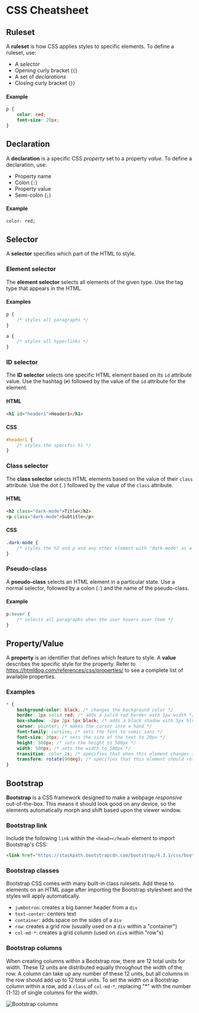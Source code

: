 # CSS Cheatsheet
## Ruleset
A **ruleset** is how CSS applies styles to specific elements. To define a ruleset, use:
- A _selector_
- Opening curly bracket (`{`)
- A set of _declarations_
- Closing curly bracket (`}`)

#### Example
```css
p {
    color: red;
    font-size: 20px;
}
```

## Declaration
A **declaration** is a specific CSS _property_ set to a property _value_. To define a declaration, use:
- Property name
- Colon (`:`)
- Property value
- Semi-colon (`;`)

#### Example
```css
color: red;
```

## Selector
A **selector** specifies which part of the HTML to style.

### Element selector
The **element selector** selects all elements of the given type. Use the tag type that appears in the HTML.

#### Examples
```css
p {
    /* styles all paragraphs */
}

a {
    /* styles all hyperlinks */
}
```

### ID selector
The **ID selector** selects one specific HTML element based on its `id` attribute value. Use the hashtag (`#`) followed by the value of the `id` attribute for the element.

#### HTML
```html
<h1 id="header1">Header1</h1>
```

#### CSS
```css
#header1 {
    /* styles the specific h1 */
}
```

### Class selector
The **class selector** selects HTML elements based on the value of their `class` attribute. Use the dot (`.`) followed by the value of the `class` attribute.

#### HTML
```html
<h2 class="dark-mode">Title</h2>
<p class="dark-mode">Subtitle</p>
```

#### CSS
```css
.dark-mode {
    /* styles the h2 and p and any other element with "dark-mode" as a class */
}
```

### Pseudo-class
A **pseudo-class** selects an HTML element in a particular state. Use a normal selector, followed by a colon (`:`) and the name of the pseudo-class.

#### Example
```css
p:hover {
    /* selects all paragraphs when the user hovers over them */
}
```

## Property/Value
A **property** is an identifier that defines which feature to style. A **value** describes the specific style for the property. Refer to https://htmldog.com/references/css/properties/ to see a complete list of available properties.

### Examples
```css
* {
    background-color: black; /* changes the background color */
    border: 1px solid red; /* adds a solid red border with 1px width */
    box-shadow: -2px 2px 5px black; /* adds a black shadow with 5px blur, 2px to the left and 2px down */
    cursor: pointer; /* makes the cursor into a hand */
    font-family: cursive; /* sets the font to comic sans */
    font-size: 20px; /* sets the size of the text to 20px */
    height: 500px; /* sets the height to 500px */
    width: 500px; /* sets the width to 500px */
    transition: color 1s; /* specifies that when this element changes its color property, it will take one second */
    transform: rotate(90deg); /* specifies that this element should rotate 90 degrees */
}
```

## Bootstrap
**Bootstrap** is a CSS framework designed to make a webpage _responsive_ out-of-the-box. This means it should look good on any device, so the elements automatically morph and shift based upon the viewer window.

### Bootstrap link
Include the following `link` within the `<head></head>` element to import Bootstrap's CSS:
```html
<link href="https://stackpath.bootstrapcdn.com/bootstrap/4.3.1/css/bootstrap.min.css" rel="stylesheet">
```

### Bootstrap classes
Bootstrap CSS comes with many built-in class rulesets. Add these to elements on an HTML page after importing the Bootstrap stylesheet and the styles will apply automatically.

- `jumbotron`: creates a big banner header from a `div`
- `text-center`: centers text
- `container`: adds space on the sides of a `div`
- `row`: creates a grid row (usually used on a `div` within a "container")
- `col-md-*`: creates a grid column (used on `div`s within "row"s)

### Bootstrap columns
When creating columns within a Bootstrap row, there are 12 total units for width. These 12 units are distributed equally throughout the width of the row. A column can take up any number of these 12 units, but all columns in the row should add up to 12 total units. To set the width on a Bootstrap column within a row, add a `class` of `col-md-*`, replacing "*" with the number (1-12) of single columns for the width.

![Bootstrap columns](https://i.imgur.com/vtpTOB5.png)
